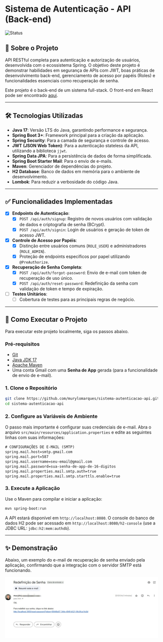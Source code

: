 # Sistema de Autenticação - API (Back-end)

![Status](https://img.shields.io/badge/STATUS-FUNCIONAL-brightgreen)

## 📖 Sobre o Projeto

API RESTful completa para autenticação e autorização de usuários, desenvolvida com o ecossistema Spring. O objetivo deste projeto é demonstrar habilidades em segurança de APIs com JWT, boas práticas de desenvolvimento back-end, gerenciamento de acesso por papéis (Roles) e funcionalidades essenciais como recuperação de senha.

Este projeto é o back-end de um sistema full-stack. O front-end em React pode ser encontrado [aqui](link-para-seu-futuro-repo-do-front).

---

## 🛠️ Tecnologias Utilizadas

- **Java 17**: Versão LTS do Java, garantindo performance e segurança.
- **Spring Boot 3+**: Framework principal para a criação da aplicação.
- **Spring Security**: Para a camada de segurança e controle de acesso.
- **JWT (JSON Web Token)**: Para a autenticação stateless da API, utilizando a biblioteca `jjwt`.
- **Spring Data JPA**: Para a persistência de dados de forma simplificada.
- **Spring Boot Starter Mail**: Para o envio de e-mails.
- **Maven**: Gerenciador de dependências do projeto.
- **H2 Database**: Banco de dados em memória para o ambiente de desenvolvimento.
- **Lombok**: Para reduzir a verbosidade do código Java.

---

## ✅ Funcionalidades Implementadas

- [x] **Endpoints de Autenticação**:
    - [x] `POST /api/auth/signup`: Registro de novos usuários com validação de dados e criptografia de senha (BCrypt).
    - [x] `POST /api/auth/signin`: Login de usuários e geração de token de acesso JWT.
- [x] **Controle de Acesso por Papéis**:
    - [x] Distinção entre usuários comuns (`ROLE_USER`) e administradores (`ROLE_ADMIN`).
    - [x] Proteção de endpoints específicos por papel utilizando `@PreAuthorize`.
- [x] **Recuperação de Senha Completa**:
    - [x] `POST /api/auth/forgot-password`: Envio de e-mail com token de recuperação de uso único.
    - [x] `POST /api/auth/reset-password`: Redefinição da senha com validação de token e tempo de expiração.
- [ ] **Testes Unitários**:
    - [ ] Cobertura de testes para as principais regras de negócio.

---

## 🚀 Como Executar o Projeto

Para executar este projeto localmente, siga os passos abaixo.

### Pré-requisitos

-   [Git](https://git-scm.com/)
-   [Java JDK 17](https://www.oracle.com/java/technologies/javase/jdk17-archive-downloads.html)
-   [Apache Maven](https://maven.apache.org/download.cgi)
-   Uma conta Gmail com uma **Senha de App** gerada (para a funcionalidade de envio de e-mail).

### 1. Clone o Repositório

```bash
git clone https://github.com/murylomarques/sistema-autenticacao-api.git
cd sistema-autenticacao-api
```

### 2. Configure as Variáveis de Ambiente

O passo mais importante é configurar suas credenciais de e-mail. Abra o arquivo `src/main/resources/application.properties` e edite as seguintes linhas com suas informações:

```properties
# CONFIGURAÇÕES DE E-MAIL (SMTP)
spring.mail.host=smtp.gmail.com
spring.mail.port=587
spring.mail.username=seu-email@gmail.com
spring.mail.password=sua-senha-de-app-de-16-digitos
spring.mail.properties.mail.smtp.auth=true
spring.mail.properties.mail.smtp.starttls.enable=true
```

### 3. Execute a Aplicação

Use o Maven para compilar e iniciar a aplicação:

```bash
mvn spring-boot:run
```

A API estará disponível em `http://localhost:8080`. O console do banco de dados H2 pode ser acessado em `http://localhost:8080/h2-console` (use a JDBC URL: `jdbc:h2:mem:authdb`).

---

## ✨ Demonstração

Abaixo, um exemplo do e-mail de recuperação de senha enviado pela aplicação, confirmando que a integração com o servidor SMTP está funcionando.

![E-mail de Recuperação de Senha](assets/email-recuperacao-senha.png)